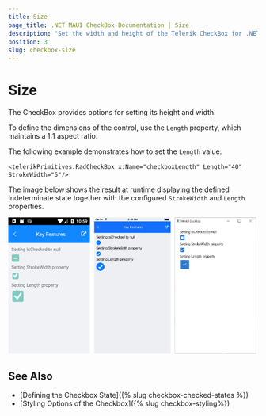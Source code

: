 ```yaml
---
title: Size
page_title: .NET MAUI CheckBox Documentation | Size
description: "Set the width and height of the Telerik CheckBox for .NET MAUI by adjusting only a single property."
position: 3
slug: checkbox-size
---
```


# Size

The CheckBox provides options for setting its height and width.

To define the dimensions of the control, use the `Length` property, which maintains a 1:1 aspect ratio.

The following example demonstrates how to set the `Length` value.

```XAMl
<telerikPrimitives:RadCheckBox x:Name="checkboxLength" Length="40" StrokeWidth="5"/>
```

The image below shows the result at runtime displaying the defined Indeterminate state together with the configured `StrokeWidth` and `Length` properties.

![CheckBox Key Feature Example](images/checkbox-features.png)

## See Also

- [Defining the Checkbox State]({% slug checkbox-checked-states %})
- [Styling Options of the Checkbox]({% slug checkbox-styling%})
